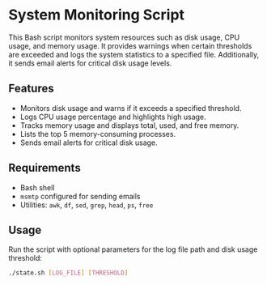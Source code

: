 # System Monitoring Script

This Bash script monitors system resources such as disk usage, CPU usage, and memory usage. It provides warnings when certain thresholds are exceeded and logs the system statistics to a specified file. Additionally, it sends email alerts for critical disk usage levels.

## Features
- Monitors disk usage and warns if it exceeds a specified threshold.
- Logs CPU usage percentage and highlights high usage.
- Tracks memory usage and displays total, used, and free memory.
- Lists the top 5 memory-consuming processes.
- Sends email alerts for critical disk usage.

## Requirements
- Bash shell
- `msmtp` configured for sending emails
- Utilities: `awk`, `df`, `sed`, `grep`, `head`, `ps`, `free`

## Usage
Run the script with optional parameters for the log file path and disk usage threshold:
```bash
./state.sh [LOG_FILE] [THRESHOLD]
